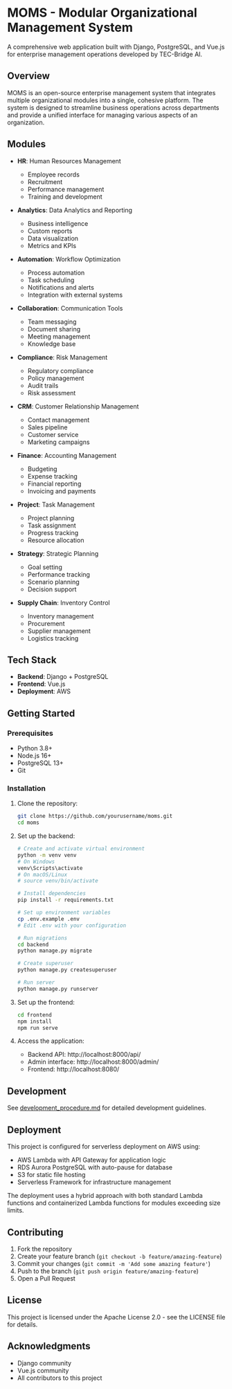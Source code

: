# MOMS - Modular Organizational Management System

A comprehensive web application built with Django, PostgreSQL, and Vue.js for enterprise management operations developed by TEC-Bridge AI.

## Overview

MOMS is an open-source enterprise management system that integrates multiple organizational modules into a single, cohesive platform. The system is designed to streamline business operations across departments and provide a unified interface for managing various aspects of an organization.

## Modules

- **HR**: Human Resources Management
  - Employee records
  - Recruitment
  - Performance management
  - Training and development

- **Analytics**: Data Analytics and Reporting
  - Business intelligence
  - Custom reports
  - Data visualization
  - Metrics and KPIs

- **Automation**: Workflow Optimization
  - Process automation
  - Task scheduling
  - Notifications and alerts
  - Integration with external systems

- **Collaboration**: Communication Tools
  - Team messaging
  - Document sharing
  - Meeting management
  - Knowledge base

- **Compliance**: Risk Management
  - Regulatory compliance
  - Policy management
  - Audit trails
  - Risk assessment

- **CRM**: Customer Relationship Management
  - Contact management
  - Sales pipeline
  - Customer service
  - Marketing campaigns

- **Finance**: Accounting Management
  - Budgeting
  - Expense tracking
  - Financial reporting
  - Invoicing and payments

- **Project**: Task Management
  - Project planning
  - Task assignment
  - Progress tracking
  - Resource allocation

- **Strategy**: Strategic Planning
  - Goal setting
  - Performance tracking
  - Scenario planning
  - Decision support

- **Supply Chain**: Inventory Control
  - Inventory management
  - Procurement
  - Supplier management
  - Logistics tracking

## Tech Stack

- **Backend**: Django + PostgreSQL
- **Frontend**: Vue.js
- **Deployment**: AWS

## Getting Started

### Prerequisites

- Python 3.8+
- Node.js 16+
- PostgreSQL 13+
- Git

### Installation

1. Clone the repository:
   ```bash
   git clone https://github.com/yourusername/moms.git
   cd moms
   ```

2. Set up the backend:
   ```bash
   # Create and activate virtual environment
   python -m venv venv
   # On Windows
   venv\Scripts\activate
   # On macOS/Linux
   # source venv/bin/activate

   # Install dependencies
   pip install -r requirements.txt

   # Set up environment variables
   cp .env.example .env
   # Edit .env with your configuration

   # Run migrations
   cd backend
   python manage.py migrate

   # Create superuser
   python manage.py createsuperuser

   # Run server
   python manage.py runserver
   ```

3. Set up the frontend:
   ```bash
   cd frontend
   npm install
   npm run serve
   ```

4. Access the application:
   - Backend API: http://localhost:8000/api/
   - Admin interface: http://localhost:8000/admin/
   - Frontend: http://localhost:8080/

## Development

See [development_procedure.md](development_procedure.md) for detailed development guidelines.

## Deployment

This project is configured for serverless deployment on AWS using:
- AWS Lambda with API Gateway for application logic
- RDS Aurora PostgreSQL with auto-pause for database
- S3 for static file hosting
- Serverless Framework for infrastructure management

The deployment uses a hybrid approach with both standard Lambda functions and containerized Lambda functions for modules exceeding size limits.

## Contributing

1. Fork the repository
2. Create your feature branch (`git checkout -b feature/amazing-feature`)
3. Commit your changes (`git commit -m 'Add some amazing feature'`)
4. Push to the branch (`git push origin feature/amazing-feature`)
5. Open a Pull Request

## License

This project is licensed under the Apache License 2.0 - see the LICENSE file for details.

## Acknowledgments

- Django community
- Vue.js community
- All contributors to this project